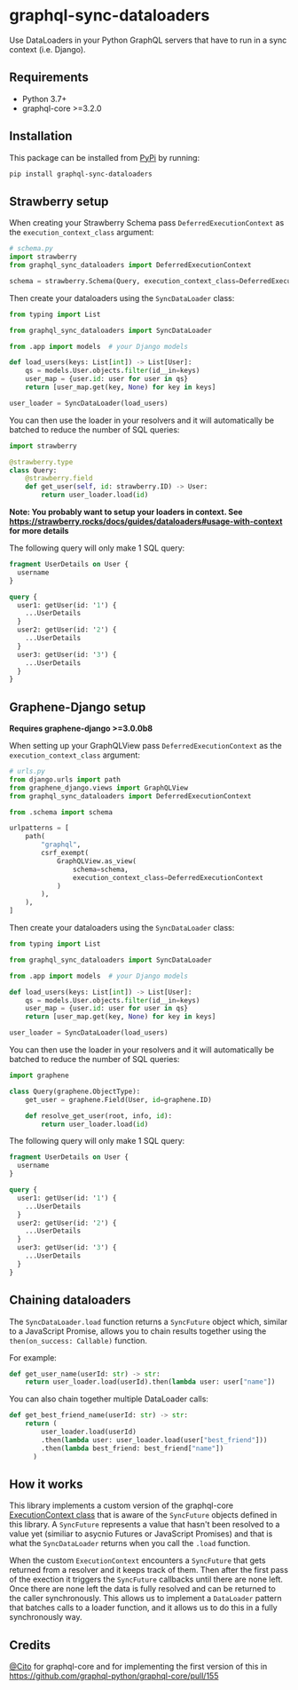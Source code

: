 # graphql-sync-dataloaders

Use DataLoaders in your Python GraphQL servers that have to run in a sync
context (i.e. Django).

## Requirements

* Python 3.7+
* graphql-core >=3.2.0

## Installation

This package can be installed from [PyPi](https://pypi.python.org/pypi/graphql-sync-dataloaders) by running:

```bash
pip install graphql-sync-dataloaders
```

## Strawberry setup

When creating your Strawberry Schema pass `DeferredExecutionContext` as the
`execution_context_class` argument:

```python
# schema.py
import strawberry
from graphql_sync_dataloaders import DeferredExecutionContext

schema = strawberry.Schema(Query, execution_context_class=DeferredExecutionContext)
```

Then create your dataloaders using the `SyncDataLoader` class:

```python
from typing import List

from graphql_sync_dataloaders import SyncDataLoader

from .app import models  # your Django models

def load_users(keys: List[int]) -> List[User]:
    qs = models.User.objects.filter(id__in=keys)
    user_map = {user.id: user for user in qs}
    return [user_map.get(key, None) for key in keys]

user_loader = SyncDataLoader(load_users)
```

You can then use the loader in your resolvers and it will automatically be
batched to reduce the number of SQL queries:

```python
import strawberry

@strawberry.type
class Query:
    @strawberry.field
    def get_user(self, id: strawberry.ID) -> User:
        return user_loader.load(id)
```

**Note: You probably want to setup your loaders in context. See
https://strawberry.rocks/docs/guides/dataloaders#usage-with-context for more
details**

The following query will only make 1 SQL query:

```graphql
fragment UserDetails on User {
  username
}

query {
  user1: getUser(id: '1') {
    ...UserDetails
  }
  user2: getUser(id: '2') {
    ...UserDetails
  }
  user3: getUser(id: '3') {
    ...UserDetails
  }
}
```


## Graphene-Django setup

**Requires graphene-django >=3.0.0b8**

When setting up your GraphQLView pass `DeferredExecutionContext` as the
`execution_context_class` argument:

```python
# urls.py
from django.urls import path
from graphene_django.views import GraphQLView
from graphql_sync_dataloaders import DeferredExecutionContext

from .schema import schema

urlpatterns = [
    path(
        "graphql",
        csrf_exempt(
            GraphQLView.as_view(
                schema=schema, 
                execution_context_class=DeferredExecutionContext
            )
        ),
    ),
]
```

Then create your dataloaders using the `SyncDataLoader` class:

```python
from typing import List

from graphql_sync_dataloaders import SyncDataLoader

from .app import models  # your Django models

def load_users(keys: List[int]) -> List[User]:
    qs = models.User.objects.filter(id__in=keys)
    user_map = {user.id: user for user in qs}
    return [user_map.get(key, None) for key in keys]

user_loader = SyncDataLoader(load_users)
```

You can then use the loader in your resolvers and it will automatically be
batched to reduce the number of SQL queries:

```python
import graphene

class Query(graphene.ObjectType):
    get_user = graphene.Field(User, id=graphene.ID)

    def resolve_get_user(root, info, id):
        return user_loader.load(id)
```

The following query will only make 1 SQL query:

```graphql
fragment UserDetails on User {
  username
}

query {
  user1: getUser(id: '1') {
    ...UserDetails
  }
  user2: getUser(id: '2') {
    ...UserDetails
  }
  user3: getUser(id: '3') {
    ...UserDetails
  }
}
```

## Chaining dataloaders

The `SyncDataLoader.load` function returns a `SyncFuture` object which, similar to
a JavaScript Promise, allows you to chain results together using the
`then(on_success: Callable)` function.

For example:

```python
def get_user_name(userId: str) -> str:
    return user_loader.load(userId).then(lambda user: user["name"])
```

You can also chain together multiple DataLoader calls:

```python
def get_best_friend_name(userId: str) -> str:
    return (
        user_loader.load(userId)
        .then(lambda user: user_loader.load(user["best_friend"]))
        .then(lambda best_friend: best_friend["name"])
      )
```


## How it works

This library implements a custom version of the graphql-core
[ExecutionContext class](https://github.com/graphql-python/graphql-core/blob/5f6a1944cf6923f6249d1575f5b3aad87e629c66/src/graphql/execution/execute.py#L171)
that is aware of the `SyncFuture` objects defined in this library. A
`SyncFuture` represents a value that hasn't been resolved to a value yet
(similiar to asycnio Futures or JavaScript Promises) and that is what the
`SyncDataLoader` returns when you call the `.load` function.

When the custom `ExecutionContext` encounters a `SyncFuture` that gets returned
from a resolver and it keeps track of them. Then after the first pass of the
exection it triggers the `SyncFuture` callbacks until there are none left. Once
there are none left the data is fully resolved and can be returned to the
caller synchronously. This allows us to implement a `DataLoader` pattern that
batches calls to a loader function, and it allows us to do this in a fully
synchronously way.

## Credits

[@Cito](https://github.com/Cito) for graphql-core and for implementing the first version of this in https://github.com/graphql-python/graphql-core/pull/155
